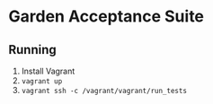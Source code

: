 # Garden Acceptance Suite

## Running

1. Install Vagrant
1. `vagrant up`
1. `vagrant ssh -c /vagrant/vagrant/run_tests`

